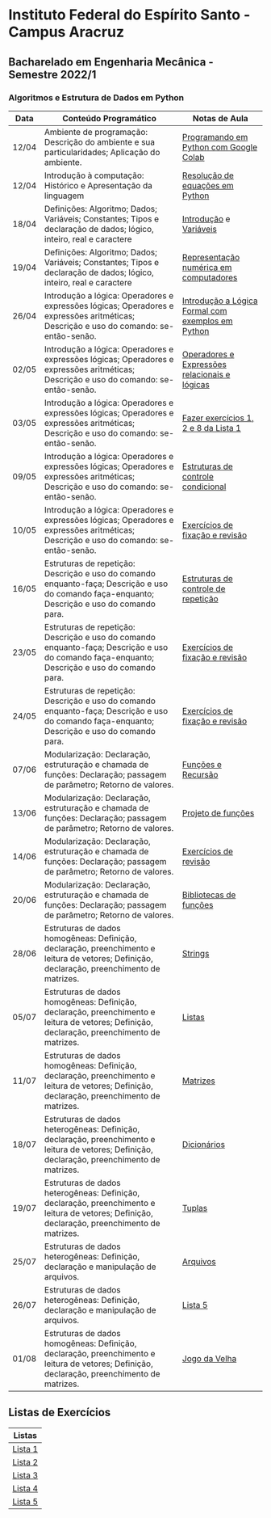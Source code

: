 # Instituto Federal do Espírito Santo - Campus Aracruz
## Bacharelado em Engenharia Mecânica - Semestre 2022/1
### Algoritmos e Estrutura de Dados em Python


| Data | Conteúdo Programático | Notas de Aula |
| --- | --- | --- |
| 12/04 | Ambiente de programação: Descrição do ambiente e sua particularidades; Aplicação do ambiente. | [Programando em Python com Google Colab](aula-colab.ipynb) |
| 12/04 | Introdução à computação: Histórico e Apresentação da linguagem | [Resolução de equações em Python](aula-01.ipynb) |
| 18/04| Definições: Algoritmo; Dados; Variáveis; Constantes; Tipos e declaração de dados; lógico, inteiro, real e caractere | [Introdução](aula-02.ipynb) e [Variáveis](aula-03.ipynb) |
| 19/04| Definições: Algoritmo; Dados; Variáveis; Constantes; Tipos e declaração de dados; lógico, inteiro, real e caractere | [Representação numérica em computadores](aula-04.ipynb) |
| 26/04| Introdução a lógica: Operadores e expressões lógicas; Operadores e expressões aritméticas; Descrição e uso do comando: se-então-senão. | [Introdução a Lógica Formal com exemplos em Python](aula-05-1.ipynb) |
| 02/05| Introdução a lógica: Operadores e expressões lógicas; Operadores e expressões aritméticas; Descrição e uso do comando: se-então-senão. | [Operadores e Expressões relacionais e lógicas](aula-05-2.ipynb) |
| 03/05| Introdução a lógica: Operadores e expressões lógicas; Operadores e expressões aritméticas; Descrição e uso do comando: se-então-senão. | [Fazer exercícios 1, 2 e 8 da Lista 1](lista-01.ipynb) |
| 09/05| Introdução a lógica: Operadores e expressões lógicas; Operadores e expressões aritméticas; Descrição e uso do comando: se-então-senão. | [Estruturas de controle condicional](aula-06.ipynb) |
| 10/05| Introdução a lógica: Operadores e expressões lógicas; Operadores e expressões aritméticas; Descrição e uso do comando: se-então-senão. | [Exercícios de fixação e revisão](revisao-if.ipynb) |
| 16/05| Estruturas de repetição: Descrição e uso do comando enquanto-faça; Descrição e uso do comando faça-enquanto; Descrição e uso do comando para. | [Estruturas de controle de repetição](aula-07.ipynb) |
| 23/05| Estruturas de repetição: Descrição e uso do comando enquanto-faça; Descrição e uso do comando faça-enquanto; Descrição e uso do comando para. | [Exercícios de fixação e revisão](revisao-loop.ipynb) |
| 24/05| Estruturas de repetição: Descrição e uso do comando enquanto-faça; Descrição e uso do comando faça-enquanto; Descrição e uso do comando para. | [Exercícios de fixação e revisão](lista-02.ipynb) |
| 07/06| Modularização: Declaração, estruturação e chamada de funções: Declaração; passagem de parâmetro; Retorno de valores. | [Funções e Recursão](aula-08.ipynb) |
| 13/06| Modularização: Declaração, estruturação e chamada de funções: Declaração; passagem de parâmetro; Retorno de valores. | [Projeto de funções](aula-09.ipynb)  |
| 14/06| Modularização: Declaração, estruturação e chamada de funções: Declaração; passagem de parâmetro; Retorno de valores. | [Exercícios de revisão](lista-03.ipynb) |
| 20/06| Modularização: Declaração, estruturação e chamada de funções: Declaração; passagem de parâmetro; Retorno de valores. | [Bibliotecas de funções](aula-10.ipynb)  |
| 28/06| Estruturas de dados homogêneas: Definição, declaração, preenchimento e leitura de vetores; Definição, declaração, preenchimento de matrizes. | [Strings](https://penseallen.github.io/PensePython2e/08-strings.html) |
| 05/07| Estruturas de dados homogêneas: Definição, declaração, preenchimento e leitura de vetores; Definição, declaração, preenchimento de matrizes. | [Listas](https://penseallen.github.io/PensePython2e/10-listas.html) |
| 11/07| Estruturas de dados homogêneas: Definição, declaração, preenchimento e leitura de vetores; Definição, declaração, preenchimento de matrizes. | [Matrizes](aula-11.ipynb) |
| 18/07| Estruturas de dados heterogêneas: Definição, declaração, preenchimento e leitura de vetores; Definição, declaração, preenchimento de matrizes. | [Dicionários](https://penseallen.github.io/PensePython2e/11-dicionarios.html) |
| 19/07| Estruturas de dados heterogêneas: Definição, declaração, preenchimento e leitura de vetores; Definição, declaração, preenchimento de matrizes. | [Tuplas](https://penseallen.github.io/PensePython2e/12-tuplas.html) |
| 25/07| Estruturas de dados heterogêneas: Definição, declaração e manipulação de arquivos. | [Arquivos](aula-12.ipynb) |
| 26/07| Estruturas de dados heterogêneas: Definição, declaração e manipulação de arquivos. | [Lista 5](lista-05.ipynb) |
| 01/08| Estruturas de dados homogêneas: Definição, declaração, preenchimento e leitura de vetores; Definição, declaração, preenchimento de matrizes. | [Jogo da Velha](jogo-da-velha.ipynb) |
## Listas de Exercícios

| Listas |
| ---    |
| [Lista 1](lista-01.ipynb) |
| [Lista 2](lista-02.ipynb) |
| [Lista 3](lista-03.ipynb) |
| [Lista 4](lista-04.ipynb) |
| [Lista 5](lista-05.ipynb) |
